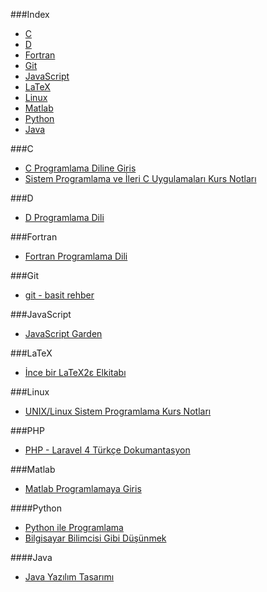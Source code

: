 ###Index
* [C](#c)
* [D](#d)
* [Fortran](#fortran)
* [Git](#git)
* [JavaScript](#javascript)
* [LaTeX](#latex)
* [Linux](#linux) 
* [Matlab](#matlab)
* [Python](#python)
* [Java](#java)


###C
* [C Programlama Diline Giris](http://www1.gantep.edu.tr/~bingul/c/index.php)
* [Sistem Programlama ve İleri C Uygulamaları Kurs Notları](http://www.kaanaslan.com/resource/course_note/download_file.php?file_id=16)


###D
* [D Programlama Dili](http://ddili.org/ders/d/D_Programlama_Dili.pdf)
 

###Fortran
* [Fortran Programlama Dili](http://www1.gantep.edu.tr/~bingul/f95/index.php)


###Git
* [git - basit rehber](http://rogerdudler.github.io/git-guide/index.tr.html)


###JavaScript
* [JavaScript Garden](http://bonsaiden.github.io/JavaScript-Garden/tr)


###LaTeX
* [İnce bir LaTeX2ε Elkitabı](http://www.ctan.org/tex-archive/info/lshort/turkish)
 

###Linux
* [UNIX/Linux Sistem Programlama Kurs Notları](http://www.kaanaslan.com/resource/course_note/course_note.php)

###PHP

* [PHP - Laravel 4 Türkçe Dokumantasyon](https://leanpub.com/laravel4-tr)

###Matlab
* [Matlab Programlamaya Giris](http://ismailari.com/blog/matlab-programlamaya-giris/)


####Python
* [Python ile Programlama](http://belgeler.istihza.com/py3/)
* [Bilgisayar Bilimcisi Gibi Düşünmek](http://yzgrafik.ege.edu.tr/~tekrei/dersler/bbgd_p/BBGD_PIO.pdf)


####Java
* [Java Yazılım Tasarımı](http://tdsoftware.net/2011/09/23/java-yazalim-tasarimi-kitabi-pdf/)

